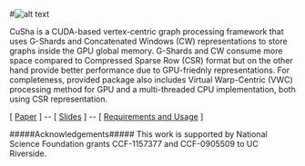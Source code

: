 #![alt text](http://farkhor.github.io/CuSha/images/CuSha-logo-small.png "CuSha")

CuSha is a CUDA-based vertex-centric graph processing framework that uses G-Shards and Concatenated Windows (CW) representations to store graphs inside the GPU global memory. G-Shards and CW consume more space compared to Compressed Sparse Row (CSR) format but on the other hand provide better performance due to GPU-friednly representations. For completeness, provided package also includes Virtual Warp-Centric (VWC) processing method for GPU and a multi-threaded CPU implementation, both using CSR representation.

[ [Paper](http://dx.doi.org/10.1145/2600212.2600227) ]  --  [ [Slides](http://www.cs.ucr.edu/~fkhor001/CuSha/CuSha_Slides.pptx) ]  --  [ [Requirements and Usage](http://farkhor.github.io/CuSha/) ]


#####Acknowledgements#####
This work is supported by National Science Foundation grants CCF-1157377 and CCF-0905509 to UC Riverside.
